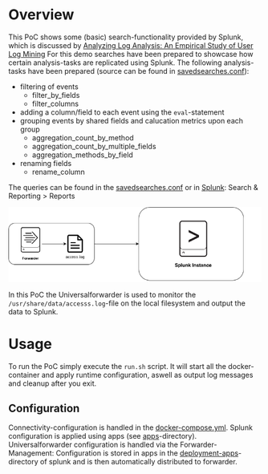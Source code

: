 # Overview
This PoC shows some (basic) search-functionality provided by Splunk, which is discussed by [Analyzing Log Analysis: An Empirical Study of User Log Mining](https://www.usenix.org/conference/lisa14/conference-program/presentation/alspaugh)
For this demo searches have been prepared to showcase how certain analysis-tasks are replicated using Splunk.
The following analysis-tasks have been prepared (source can be found in [savedsearches.conf](splunk/etc/apps/common_analysis_tasks_TA/default/savedsearches.conf)):
- filtering of events
  - filter_by_fields
  - filter_columns
- adding a column/field to each event using the `eval`-statement
- grouping events by shared fields and calucation metrics upon each group
  - aggregation_count_by_method
  - aggregation_count_by_multiple_fields
  - aggregation_methods_by_field
- renaming fields
  - rename_column
  
The queries can be found in the [savedsearches.conf](splunk/etc/apps/common_analysis_tasks_TA/default/savedsearches.conf) or in [Splunk](http://localhost:8000/en-GB/manager/launcher/saved/searches?app=common_analysis_tasks_TA): Search & Reporting > Reports

![Overview](docs/overview.png)

In this PoC the Universalforwarder is used to monitor the `/usr/share/data/accesss.log`-file on the local filesystem and output the data to Splunk.

# Usage
To run the PoC simply execute the `run.sh` script. It will start all the docker-container and apply runtime configuration, aswell as output log messages and cleanup after you exit.
## Configuration
Connectivity-configuration is handled in the [docker-compose.yml](docker-compose.yml).
Splunk configuration is applied using apps (see [apps](splunk/etc/apps)-directory).
Universalforwarder configuration is handled via the Forwarder-Management: Configuration is stored in apps in the [deployment-apps](splunk/etc/deployment-apps)-directory of splunk and is then automatically distributed to forwarder.
